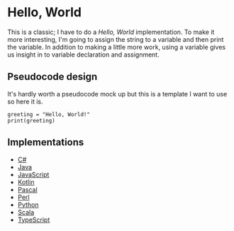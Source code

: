 # Hello, World

This is a classic; I have to do a *Hello, World* implementation. To make it more interesting, I'm going to assign the string to a variable and then print the variable. In addition to making a little more work, using a variable gives us insight in to variable declaration and assignment.

## Pseudocode design

It's hardly worth a pseudocode mock up but this is a template I want to use so here it is.

```text
greeting = "Hello, World!"
print(greeting)
```

## Implementations

* [C#](https://github.com/WalterMarch/wm-csharp-playground/tree/main/helloworld)
* [Java](https://github.com/WalterMarch/wm-java-playground/tree/main/helloworld)
* [JavaScript](https://github.com/WalterMarch/wm-javascript-playground/tree/main/helloworld)
* [Kotlin](https://github.com/WalterMarch/wm-kotlin-playground/tree/main/helloworld)
* [Pascal](https://github.com/WalterMarch/wm-pascal-playground/tree/main/helloworld)
* [Perl](https://github.com/WalterMarch/wm-perl-playground/tree/main/helloworld)
* [Python](https://github.com/WalterMarch/wm-python-playground/tree/main/helloworld)
* [Scala](https://github.com/WalterMarch/wm-scala-playground/tree/main/helloworld)
* [TypeScript](https://github.com/WalterMarch/wm-typescript-playground/tree/main/helloworld)
